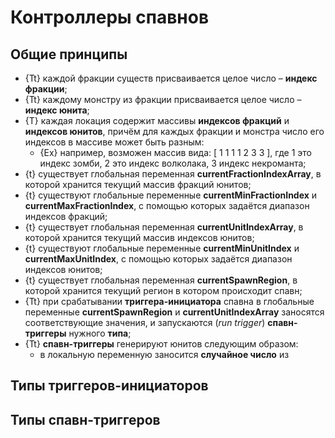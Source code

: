 # Контроллеры спавнов

## Общие принципы

* {Tt} каждой фракции существ присваивается целое число &ndash; **индекс фракции**;
* {Tt} каждому монстру из фракции присваивается целое число &ndash; **индекс юнита**;
* {T} каждая локация содержит массивы **индексов фракций** и **индексов юнитов**, причём для каждых фракции и монстра число его индексов в массиве может быть разным:
   * {Ex} например, возможен массив вида: [ 1 1 1 1 2 3 3 ], где 1 это индекс зомби, 2 это индекс волколака, 3 индекс некроманта;
* {t} существует глобальная переменная **currentFractionIndexArray**, в которой хранится текущий массив фракций юнитов;
* {t} существуют глобальные переменные **currentMinFractionIndex** и **currentMaxFractionIndex**, с помощью которых задаётся диапазон индексов фракций;
* {t} существует глобальная переменная **currentUnitIndexArray**, в которой хранится текущий массив индексов юнитов;
* {t} существуют глобальные переменные **currentMinUnitIndex** и **currentMaxUnitIndex**, с помощью которых задаётся диапазон индексов юнитов;
* {t} существует глобальная переменная **currentSpawnRegion**, в которой хранится текущий регион в котором происходит спавн;
* {Tt} при срабатывании **триггера-инициатора** спавна в глобальные переменные **currentSpawnRegion** и **currentUnitIndexArray** заносятся соответствующие значения, и запускаются (*run trigger*) **спавн-триггеры** нужного **типа**;
* {Tt} **спавн-триггеры** генерируют юнитов следующим образом:
   * в локальную переменную заносится **случайное число** из 

## Типы триггеров-инициаторов

## Типы спавн-триггеров
